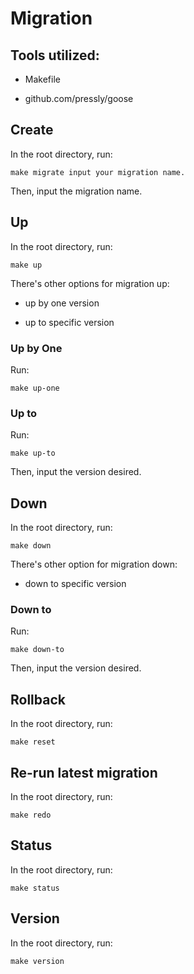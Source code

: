 # Migration

## Tools utilized:

- Makefile

- github.com/pressly/goose



## Create

In the root directory, run:

```shell
make migrate input your migration name.
```

Then, input the migration name.



## Up

In the root directory, run:

```shell
make up
```

There's other options for migration up:

- up by one version

- up to specific version

### Up by One

Run:

```shell
make up-one
```

### Up to

Run:

```shell
make up-to
```

Then, input the version desired.



## Down

In the root directory, run:

```shell
make down
```

There's other option for migration down:

- down to specific version

### Down to

Run:

```shell
make down-to
```

Then, input the version desired.



## Rollback

In the root directory, run:

```shell
make reset
```



## Re-run latest migration

In the root directory, run:

```shell
make redo
```



## Status

In the root directory, run:

```shell
make status
```



## Version

In the root directory, run:

```shell
make version
```
